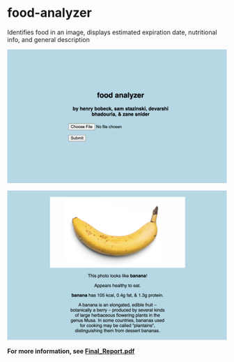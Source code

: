 # food-analyzer
Identifies food in an image, displays estimated expiration date, nutritional info, and general description

![Introduction Page](report/images/UI-EXAMPLE-2.png?raw=true "Introduction Page")

![Results Page (ripe banana input image)](report/images/UI-EXAMPLE.png?raw=true "Results Page")

**For more information, see [Final_Report.pdf](report/Final_Report.pdf)**
